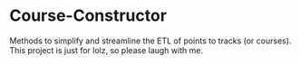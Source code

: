 # Course-Constructor
Methods to simplify and streamline the ETL of points to tracks (or courses). This project is just for lolz, so please laugh with me.
